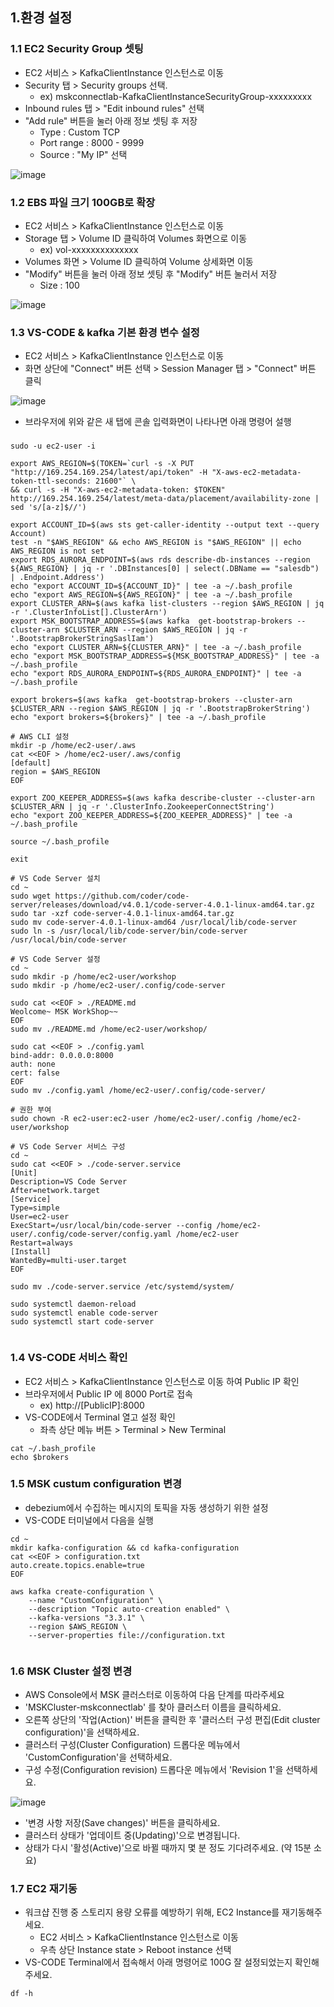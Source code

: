 ## 1.환경 설정
### 1.1 EC2 Security Group 셋팅
- EC2 서비스 > KafkaClientInstance 인스턴스로 이동
- Security 탭 > Security groups 선택. 
    - ex) mskconnectlab-KafkaClientInstanceSecurityGroup-xxxxxxxxx
- Inbound rules 탭 > "Edit inbound rules" 선택
- "Add rule" 버튼을 눌러 아래 정보 셋팅 후 저장
    - Type : Custom TCP
    - Port range : 8000 - 9999
    - Source : "My IP" 선택

![image](../images/01-01.sg-group.png)

### 1.2 EBS 파일 크기 100GB로 확장
- EC2 서비스 > KafkaClientInstance 인스턴스로 이동
- Storage 탭 > Volume ID 클릭하여 Volumes 화면으로 이동
    - ex) vol-xxxxxxxxxxxxxx
- Volumes 화면 > Volume ID 클릭하여 Volume 상세화면 이동    
- "Modify" 버튼을 눌러 아래 정보 셋팅 후 "Modify" 버튼 눌러서 저장
    - Size : 100

![image](../images/01-02.volumes.png)

### 1.3 VS-CODE & kafka 기본 환경 변수 설정
- EC2 서비스 > KafkaClientInstance 인스턴스로 이동
- 화면 상단에 "Connect" 버튼 선택 > Session Manager 탭 > "Connect" 버튼 클릭

![image](../images/01-03.ssm.png)

- 브라우저에 위와 같은 새 탭에 콘솔 입력화면이 나타나면 아래 명령어 설행

### 
```shell
sudo -u ec2-user -i

export AWS_REGION=$(TOKEN=`curl -s -X PUT "http://169.254.169.254/latest/api/token" -H "X-aws-ec2-metadata-token-ttl-seconds: 21600"` \
&& curl -s -H "X-aws-ec2-metadata-token: $TOKEN" http://169.254.169.254/latest/meta-data/placement/availability-zone | sed 's/[a-z]$//')

export ACCOUNT_ID=$(aws sts get-caller-identity --output text --query Account)
test -n "$AWS_REGION" && echo AWS_REGION is "$AWS_REGION" || echo AWS_REGION is not set
export RDS_AURORA_ENDPOINT=$(aws rds describe-db-instances --region ${AWS_REGION} | jq -r '.DBInstances[0] | select(.DBName == "salesdb") | .Endpoint.Address')
echo "export ACCOUNT_ID=${ACCOUNT_ID}" | tee -a ~/.bash_profile
echo "export AWS_REGION=${AWS_REGION}" | tee -a ~/.bash_profile
export CLUSTER_ARN=$(aws kafka list-clusters --region $AWS_REGION | jq -r '.ClusterInfoList[].ClusterArn')
export MSK_BOOTSTRAP_ADDRESS=$(aws kafka  get-bootstrap-brokers --cluster-arn $CLUSTER_ARN --region $AWS_REGION | jq -r '.BootstrapBrokerStringSaslIam')
echo "export CLUSTER_ARN=${CLUSTER_ARN}" | tee -a ~/.bash_profile
echo "export MSK_BOOTSTRAP_ADDRESS=${MSK_BOOTSTRAP_ADDRESS}" | tee -a ~/.bash_profile
echo "export RDS_AURORA_ENDPOINT=${RDS_AURORA_ENDPOINT}" | tee -a ~/.bash_profile

export brokers=$(aws kafka  get-bootstrap-brokers --cluster-arn $CLUSTER_ARN --region $AWS_REGION | jq -r '.BootstrapBrokerString')
echo "export brokers=${brokers}" | tee -a ~/.bash_profile

# AWS CLI 설정
mkdir -p /home/ec2-user/.aws
cat <<EOF > /home/ec2-user/.aws/config
[default]
region = $AWS_REGION
EOF

export ZOO_KEEPER_ADDRESS=$(aws kafka describe-cluster --cluster-arn $CLUSTER_ARN | jq -r '.ClusterInfo.ZookeeperConnectString')
echo "export ZOO_KEEPER_ADDRESS=${ZOO_KEEPER_ADDRESS}" | tee -a ~/.bash_profile

source ~/.bash_profile

exit 

# VS Code Server 설치
cd ~
sudo wget https://github.com/coder/code-server/releases/download/v4.0.1/code-server-4.0.1-linux-amd64.tar.gz
sudo tar -xzf code-server-4.0.1-linux-amd64.tar.gz
sudo mv code-server-4.0.1-linux-amd64 /usr/local/lib/code-server
sudo ln -s /usr/local/lib/code-server/bin/code-server /usr/local/bin/code-server

# VS Code Server 설정
cd ~
sudo mkdir -p /home/ec2-user/workshop
sudo mkdir -p /home/ec2-user/.config/code-server

sudo cat <<EOF > ./README.md
Weolcome~ MSK WorkShop~~
EOF
sudo mv ./README.md /home/ec2-user/workshop/

sudo cat <<EOF > ./config.yaml
bind-addr: 0.0.0.0:8000
auth: none
cert: false
EOF
sudo mv ./config.yaml /home/ec2-user/.config/code-server/

# 권한 부여
sudo chown -R ec2-user:ec2-user /home/ec2-user/.config /home/ec2-user/workshop

# VS Code Server 서비스 구성
cd ~
sudo cat <<EOF > ./code-server.service
[Unit]
Description=VS Code Server
After=network.target
[Service]
Type=simple
User=ec2-user
ExecStart=/usr/local/bin/code-server --config /home/ec2-user/.config/code-server/config.yaml /home/ec2-user
Restart=always
[Install]
WantedBy=multi-user.target
EOF

sudo mv ./code-server.service /etc/systemd/system/

sudo systemctl daemon-reload
sudo systemctl enable code-server
sudo systemctl start code-server


```

### 1.4 VS-CODE 서비스 확인
- EC2 서비스 > KafkaClientInstance 인스턴스로 이동 하여 Public IP 확인
- 브라우저에서 Public IP 에 8000 Port로 접속
    - ex) http://[PublicIP]:8000
- VS-CODE에서 Terminal 열고 설정 확인
    - 좌측 상단 메뉴 버튼 > Terminal > New Terminal

```shell
cat ~/.bash_profile
echo $brokers

```

### 1.5 MSK custum configuration 변경
- debezium에서 수집하는 메시지의 토픽을 자동 생성하기 위한 설정
- VS-CODE 터미널에서 다음을 실행
```shell
cd ~
mkdir kafka-configuration && cd kafka-configuration
cat <<EOF > configuration.txt 
auto.create.topics.enable=true
EOF

aws kafka create-configuration \
    --name "CustomConfiguration" \
    --description "Topic auto-creation enabled" \
    --kafka-versions "3.3.1" \
    --region $AWS_REGION \
    --server-properties file://configuration.txt
 
```

### 1.6 MSK Cluster 설정 변경
- AWS Console에서 MSK 클러스터로 이동하여 다음 단계를 따라주세요
- 'MSKCluster-mskconnectlab' 를 찾아 클러스터 이름을 클릭하세요.
- 오른쪽 상단의 '작업(Action)' 버튼을 클릭한 후 '클러스터 구성 편집(Edit cluster configuration)'을 선택하세요.
- 클러스터 구성(Cluster Configuration) 드롭다운 메뉴에서 'CustomConfiguration'을 선택하세요.
- 구성 수정(Configuration revision) 드롭다운 메뉴에서 'Revision 1'을 선택하세요.

![image](../images/01-06.msk_cluster_config.png)

- '변경 사항 저장(Save changes)' 버튼을 클릭하세요.
- 클러스터 상태가 '업데이트 중(Updating)'으로 변경됩니다. 
- 상태가 다시 '활성(Active)'으로 바뀔 때까지 몇 분 정도 기다려주세요. (약 15분 소요)

### 1.7 EC2 재기동
- 워크샵 진행 중 스토리지 용량 오류를 예방하기 위해, EC2 Instance를 재기동해주세요.
    - EC2 서비스 > KafkaClientInstance 인스턴스로 이동
    - 우측 상단 Instance state > Reboot instance 선택
- VS-CODE Terminal에서 접속해서 아래 명령어로 100G 잘 설정되었는지 확인해주세요.
```shell
df -h

```
